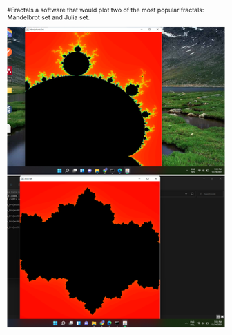 #Fractals
 a software that would plot two of the most
popular fractals: Mandelbrot set and Julia set. 

<img src='ss1.png'></img>
<img src='ss2.png'></img>

